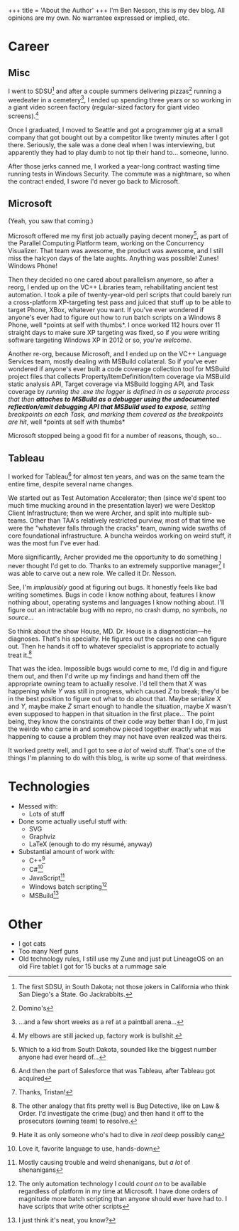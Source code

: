 +++
title = 'About the Author'
+++
I'm Ben Nesson, this is my dev blog.  All opinions are my own.  No warrantee expressed or implied, etc.

# Career
## Misc
I went to SDSU[^1] and after a couple summers delivering pizzas[^2] running a weedeater in a cemetery[^3], I ended up spending three years or so working in a giant video screen factory (regular-sized factory for giant video screens).[^4]

Once I graduated, I moved to Seattle and got a programmer gig at a small company that got bought out by a competitor like twenty minutes after I got there.  Seriously, the sale was a done deal when I was interviewing, but apparently they had to play dumb to not tip their hand to… someone, Iunno.

After those jerks canned me, I worked a year-long contract wasting time running tests in Windows Security.  The commute was a nightmare, so when the contract ended, I swore I'd never go back to Microsoft.

## Microsoft
(Yeah, you saw that coming.)

Microsoft offered me my first job actually paying decent money[^5], as part of the Parallel Computing Platform team, working on the Concurrency Visualizer.  That team was awesome, the product was awesome, and I still miss the halcyon days of the late aughts.  Anything was possible!  Zunes!  Windows Phone!

Then they decided no one cared about parallelism anymore, so after a reorg, I ended up on the VC++ Libraries team, rehabilitating ancient test automation.  I took a pile of twenty-year-old perl scripts that could barely run a cross-platform XP-targeting test pass and juiced that stuff up to be able to target Phone, XBox, whatever you want.  If you've ever wondered if anyone's ever had to figure out how to run batch scripts on a Windows 8 Phone, well \*points at self with thumbs\*.  I once worked 112 hours over 11 straight days to make sure XP targeting was fixed, so if you were writing software targeting Windows XP in 2012 or so, _you're welcome_.

Another re-org, because Microsoft, and I ended up on the VC++ Language Services team, mostly dealing with MSBuild collateral.  So if you've ever wondered if anyone's ever built a code coverage collection tool for MSBuild project files that collects Property/ItemDefinition/Item coverage via MSBuild static analysis API, Target coverage via MSBuild logging API, and Task coverage by _running the .exe the logger is defined in as a separate process that then **attaches to MSBuild as a debugger using the undocumented reflection/emit debugging API that MSBuild used to expose**, setting breakpoints on each Task, and marking them covered as the breakpoints are hit_, well \*points at self with thumbs\*

Microsoft stopped being a good fit for a number of reasons, though, so…

## Tableau
I worked for Tableau[^6] for almost ten years, and was on the same team the entire time, despite several name changes.

We started out as Test Automation Accelerator; then (since we'd spent too much time mucking around in the presentation layer) we were Desktop Client Infrastructure; then we were Archer, and split into multiple sub-teams.  Other than TAA's relatively restricted purview, most of that time we were the "whatever falls through the cracks" team, owning wide swaths of core foundational infrastructure.  A buncha weirdos working on weird stuff, it was the most fun I've ever had.

More significantly, Archer provided me the opportunity to do something I never thought I'd get to do.  Thanks to an extremely supportive manager[^7] I was able to carve out a new role.  We called it Dr. Nesson.

See, I'm _implausibly_ good at figuring out bugs.  It honestly feels like bad writing sometimes.  Bugs in code I know nothing about, features I know nothing about, operating systems and languages I know nothing about.  I'll figure out an intractable bug with no repro, no crash dump, no symbols, _no source_…

So think about the show House, MD.  Dr. House is a diagnostician—he diagnoses.  That's his specialty.  He figures out the cases no one can figure out.  Then he hands it off to whatever specialist is appropriate to actually treat it.[^8]

That was the idea.  Impossible bugs would come to me, I'd dig in and figure them out, and then I'd write up my findings and hand them off the appropriate owning team to actually resolve.  I'd tell them that _X_ was happening while _Y_ was still in progress, which caused _Z_ to break; they'd be in the best position to figure out what to do about that.  Maybe serialize _X_ and _Y_, maybe make _Z_ smart enough to handle the situation, maybe _X_ wasn't even supposed to happen in that situation in the first place… The point being, they know the constraints of their code way better than I do, I'm just the weirdo who came in and somehow pieced together exactly what was happening to cause a problem they may not have even realized was theirs.

It worked pretty well, and I got to see _a lot_ of weird stuff.  That's one of the things I'm planning to do with this blog, is write up some of that weirdness.

# Technologies
- Messed with:
  - Lots of stuff
- Done some actually useful stuff with:
  - SVG
  - Graphviz
  - LaTeX (enough to do my résumé, anyway)
- Substantial amount of work with:
  - C++[^9]
  - C#[^10]
  - JavaScript[^11]
  - Windows batch scripting[^12]
  - MSBuild[^13]

# Other
- I got cats
- Too many Nerf guns
- Old technology rules, I still use my Zune and just put LineageOS on an old Fire tablet I got for 15 bucks at a rummage sale

[^1]: The first SDSU, in South Dakota; not those jokers in California who think San Diego's a State.  Go Jackrabbits.
[^2]: Domino's
[^3]: …and a few short weeks as a ref at a paintball arena…
[^4]: My elbows are still jacked up, factory work is bullshit.
[^5]: Which to a kid from South Dakota, sounded like the biggest number anyone had ever heard of…
[^6]: And then the part of Salesforce that was Tableau, after Tableau got acquired
[^7]: Thanks, Tristan!
[^8]: The other analogy that fits pretty well is Bug Detective, like on Law & Order.  I'd investigate the crime (bug) and then hand it off to the prosecutors (owning team) to resolve.
[^9]: Hate it as only someone who's had to dive in _real_ deep possibly can
[^10]: Love it, favorite language to use, hands-down
[^11]: Mostly causing trouble and weird shenanigans, but _a lot_ of shenanigans
[^12]: The only automation technology I could _count on_ to be available regardless of platform in my time at Microsoft.  I have done orders of magnitude more batch scripting than anyone should ever have had to.  I have scripts that write other scripts
[^13]: I just think it's neat, you know?
